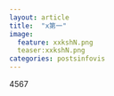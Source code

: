 ```yaml
---
layout: article
title:  "x第一"
image: 
  feature: xxkshN.png
  teaser:xxkshN.png
categories: postsinfovis
---
```

4567
